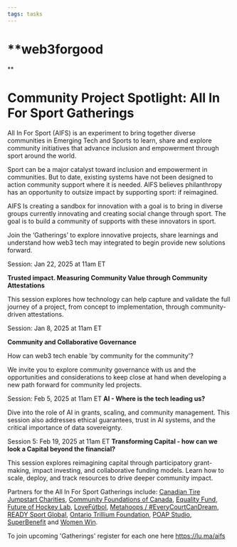 ```yaml
---
tags: tasks
---
```


# **web3forgood 
**

# **Community Project Spotlight: All In For Sport Gatherings**

[](https://s3.amazonaws.com/charm.public/user-content/f4f5e962-adcb-415f-b995-f1f32ee80a22/5b02087c-38ad-47bd-8f6e-b4fa19ae61ed/87b4b717-bc89-4253-9234-4104dfd52e8b.png)

All In For Sport (AIFS) is an experiment to bring together diverse communities in Emerging Tech and Sports to learn, share and explore community initiatives that advance inclusion and empowerment through sport around the world.

Sport can be a major catalyst toward inclusion and empowerment in communities. But to date, existing systems have not been designed to action community support where it is needed. AIFS believes philanthropy has an opportunity to outsize impact by supporting sport: if reimagined. 

AIFS Is creating a sandbox for innovation with a goal is to bring in diverse groups currently innovating and creating social change through sport. The goal is to build a community of supports with these innovators in sport.


Join the ‘Gatherings’ to explore innovative projects, share learnings and understand how web3 tech may integrated to begin provide new solutions forward.

Session: Jan 22, 2025 at 11am ET

**Trusted impact. Measuring Community Value through Community Attestations** 

This session explores how technology can help capture and validate the full journey of a project, from concept to implementation, through community-driven attestations.


Session: Jan 8, 2025 at 11am ET

**Community and Collaborative Governance**

How can web3 tech enable 'by community for the community'?

​We invite you to explore community governance with us and the opportunities and considerations to keep close at hand when developing a new path forward for community led projects.


Session: Feb 5, 2025 at 11am ET
**AI - Where is the tech leading us?**

Dive into the role of AI in grants, scaling, and community management. This session also addresses ethical guarantees, trust in AI systems, and the critical importance of data sovereignty.

Session 5: Feb 19, 2025 at 11am ET
**Transforming Capital - how can we look a Capital beyond the financial?**

This session explores reimagining capital through participatory grant-making, impact investing, and collaborative funding models. Learn how to scale, deploy, and track resources to drive deeper community impact.

Partners for the All In For Sport Gatherings include: [Canadian Tire Jumpstart Charities](https://jumpstart.canadiantire.ca/), [Community Foundations of Canada](https://communityfoundations.ca/), [Equality Fund](https://equalityfund.ca/), [Future of Hockey Lab](https://www.futureofhockeylab.com/), [LoveFútbol](https://www.lovefutbol.org/), [Metahoops / #EveryCourtCanDream](https://www.youtube.com/hashtag/metahoops), [READY Sport Global](https://www.readysportglobal.com/), [Ontario Trillium Foundation](https://otf.ca/), [POAP Studio](https://www.poap.studio/), [SuperBenefit](https://superbenefit.org/) and [Women Win](https://www.womenwin.org/). 


To join upcoming 'Gatherings' register for each one here https://lu.ma/aifs